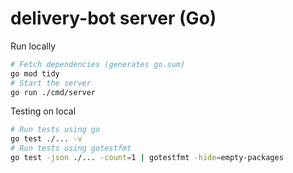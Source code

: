 # delivery-bot server (Go)

Run locally

```bash
# Fetch dependencies (generates go.sum)
go mod tidy
# Start the server
go run ./cmd/server
```

Testing on local

```bash
# Run tests using go
go test ./... -v
# Run tests using gotestfmt
go test -json ./... -count=1 | gotestfmt -hide=empty-packages
```

